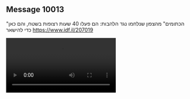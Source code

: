 ## Message 10013

"הכתומים" מהצפון שנלחמו נגד הלהבות:
הם פעלו 40 שעות רצופות בשטח, והם כאן כדי להישאר
https://www.idf.il/207019

![Video](10013/10013_media.mp4)
